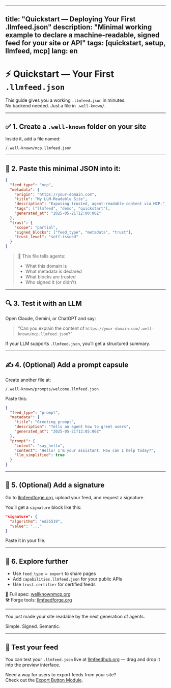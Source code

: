 
---
title: "Quickstart — Deploying Your First .llmfeed.json"
description: "Minimal working example to declare a machine-readable, signed feed for your site or API"
tags: [quickstart, setup, llmfeed, mcp]
lang: en
---

# ⚡ Quickstart — Your First `.llmfeed.json`

This guide gives you a working `.llmfeed.json` in minutes.  
No backend needed. Just a file in `.well-known/`.

---

## ✅ 1. Create a `.well-known` folder on your site

Inside it, add a file named:

```
/.well-known/mcp.llmfeed.json
```

---

## 📄 2. Paste this minimal JSON into it:

```json
{
  "feed_type": "mcp",
  "metadata": {
    "origin": "https://your-domain.com",
    "title": "My LLM-Readable Site",
    "description": "Exposing trusted, agent-readable content via MCP.",
    "tags": ["llmfeed", "demo", "quickstart"],
    "generated_at": "2025-05-21T12:00:00Z"
  },
  "trust": {
    "scope": "partial",
    "signed_blocks": ["feed_type", "metadata", "trust"],
    "trust_level": "self-issued"
  }
}
```

> 🧠 This file tells agents:
> - What this domain is
> - What metadata is declared
> - What blocks are trusted
> - Who signed it (or didn’t)

---

## 🔍 3. Test it with an LLM

Open Claude, Gemini, or ChatGPT and say:

> "Can you explain the content of `https://your-domain.com/.well-known/mcp.llmfeed.json`?"

If your LLM supports `.llmfeed.json`, you’ll get a structured summary.

---

## ✍️ 4. (Optional) Add a prompt capsule

Create another file at:

```
/.well-known/prompts/welcome.llmfeed.json
```

Paste this:

```json
{
  "feed_type": "prompt",
  "metadata": {
    "title": "Greeting prompt",
    "description": "Tells an agent how to greet users",
    "generated_at": "2025-05-21T12:05:00Z"
  },
  "prompt": {
    "intent": "say_hello",
    "content": "Hello! I'm your assistant. How can I help today?",
    "llm_simplified": true
  }
}
```

---

## 🔏 5. (Optional) Add a signature

Go to [llmfeedforge.org](https://llmfeedforge.org), upload your feed, and request a signature.

You’ll get a `signature` block like this:

```json
"signature": {
  "algorithm": "ed25519",
  "value": "..."
}
```

Paste it in your file.

---

## 🧪 6. Explore further

- Use `feed_type = export` to share pages  
- Add `capabilities.llmfeed.json` for your public APIs  
- Use `trust.certifier` for certified feeds

📘 Full spec: [wellknownmcp.org](https://wellknownmcp.org)  
🛠 Forge tools: [llmfeedforge.org](https://llmfeedforge.org)

---

You just made your site readable by the next generation of agents.

Simple. Signed. Semantic.


---

## 🧪 Test your feed

You can test your `.llmfeed.json` live at [llmfeedhub.org](https://llmfeedhub.org) — drag and drop it into the preview interface.

Need a way for users to export feeds from your site?  
Check out the [Export Button Module](https://wellknownmcp.org/spec/06_scripts/export-button).
